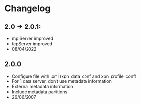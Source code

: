 
# Changelog

## 2.0 -> 2.0.1:
* mpiServer improved
* tcpServer improved
* 08/04/2022

## 2.0.0 
* Configure file with .xml (xpn_data_conf and xpn_profile_conf)
* For 1 data server, don't use metadata information
* External metadata information
* Include metadata partitions
* 26/06/2007

